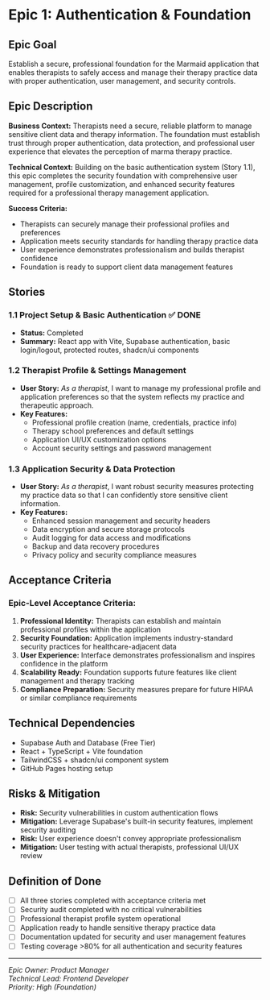 # Epic 1: Authentication & Foundation

## Epic Goal
Establish a secure, professional foundation for the Marmaid application that enables therapists to safely access and manage their therapy practice data with proper authentication, user management, and security controls.

## Epic Description

**Business Context:**
Therapists need a secure, reliable platform to manage sensitive client data and therapy information. The foundation must establish trust through proper authentication, data protection, and professional user experience that elevates the perception of marma therapy practice.

**Technical Context:**
Building on the basic authentication system (Story 1.1), this epic completes the security foundation with comprehensive user management, profile customization, and enhanced security features required for a professional therapy management application.

**Success Criteria:**
- Therapists can securely manage their professional profiles and preferences
- Application meets security standards for handling therapy practice data  
- User experience demonstrates professionalism and builds therapist confidence
- Foundation is ready to support client data management features

## Stories

### 1.1 Project Setup & Basic Authentication ✅ **DONE**
- **Status:** Completed
- **Summary:** React app with Vite, Supabase authentication, basic login/logout, protected routes, shadcn/ui components

### 1.2 Therapist Profile & Settings Management
- **User Story:** *As a therapist*, I want to manage my professional profile and application preferences so that the system reflects my practice and therapeutic approach.
- **Key Features:** 
  - Professional profile creation (name, credentials, practice info)
  - Therapy school preferences and default settings
  - Application UI/UX customization options
  - Account security settings and password management

### 1.3 Application Security & Data Protection
- **User Story:** *As a therapist*, I want robust security measures protecting my practice data so that I can confidently store sensitive client information.
- **Key Features:**
  - Enhanced session management and security headers
  - Data encryption and secure storage protocols
  - Audit logging for data access and modifications
  - Backup and data recovery procedures
  - Privacy policy and security compliance measures

## Acceptance Criteria

### Epic-Level Acceptance Criteria:
1. **Professional Identity:** Therapists can establish and maintain professional profiles within the application
2. **Security Foundation:** Application implements industry-standard security practices for healthcare-adjacent data
3. **User Experience:** Interface demonstrates professionalism and inspires confidence in the platform
4. **Scalability Ready:** Foundation supports future features like client management and therapy tracking
5. **Compliance Preparation:** Security measures prepare for future HIPAA or similar compliance requirements

## Technical Dependencies
- Supabase Auth and Database (Free Tier)
- React + TypeScript + Vite foundation
- TailwindCSS + shadcn/ui component system
- GitHub Pages hosting setup

## Risks & Mitigation
- **Risk:** Security vulnerabilities in custom authentication flows
- **Mitigation:** Leverage Supabase's built-in security features, implement security auditing
- **Risk:** User experience doesn't convey appropriate professionalism  
- **Mitigation:** User testing with actual therapists, professional UI/UX review

## Definition of Done
- [ ] All three stories completed with acceptance criteria met
- [ ] Security audit completed with no critical vulnerabilities
- [ ] Professional therapist profile system operational
- [ ] Application ready to handle sensitive therapy practice data
- [ ] Documentation updated for security and user management features
- [ ] Testing coverage >80% for all authentication and security features

---
*Epic Owner: Product Manager*  
*Technical Lead: Frontend Developer*  
*Priority: High (Foundation)* 